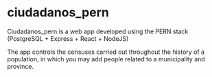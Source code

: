 # ciudadanos_pern

Ciudadanos_pern is a web app developed using the PERN stack (PostgreSQL + Express + React + NodeJS)

The app controls the censuses carried out throughout the history of a population, in which you may add people related to a municipality and province.


